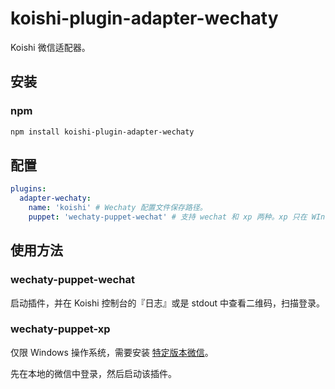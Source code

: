 # koishi-plugin-adapter-wechaty

Koishi 微信适配器。

## 安装

### npm

```bash
npm install koishi-plugin-adapter-wechaty
```

## 配置

```yaml
plugins:
  adapter-wechaty:
    name: 'koishi' # Wechaty 配置文件保存路径。
    puppet: 'wechaty-puppet-wechat' # 支持 wechat 和 xp 两种。xp 只在 WIndows 支持。
```

## 使用方法

### wechaty-puppet-wechat

启动插件，并在 Koishi 控制台的『日志』或是 stdout 中查看二维码，扫描登录。

### wechaty-puppet-xp

仅限 Windows 操作系统，需要安装 [特定版本微信](https://github.com/tom-snow/wechat-windows-versions/releases/download/v3.6.0.18/WeChatSetup-3.6.0.18.exe)。

先在本地的微信中登录，然后启动该插件。
